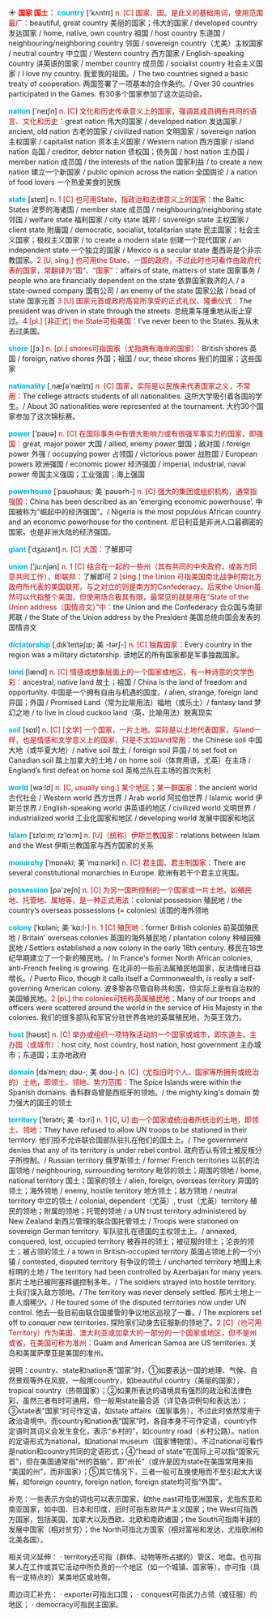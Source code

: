 ☀ <font color="red">**国家 国土：**</font>
<font color="sky blue">**country**</font> ['kʌntrɪ] 
<font color="#c00000">n. [C] 国家、国。是此义的基础用词，使用范围最广：</font>beautiful, great country 美丽的国家；伟大的国家 / developed country 发达国家 / home, native, own country 祖国 / host country 东道国 / neighbouring/neighboring country 邻国 / sovereign country（尤美）主权国家 / neutral country 中立国 / Western country 西方国家 / English-speaking country 讲英语的国家 / member country 成员国 / socialist country 社会主义国家 / I love my country. 我爱我的祖国。/ The two countries signed a basic treaty of cooperation. 两国签署了一项基本的合作条约。/ Over 30 countries participated in the Games. 有30多个国家参加了这次运动会。

<font color="sky blue">**nation**</font> ['neɪʃn] 
<font color="#c00000">n. [C] 文化和历史传承意义上的国家，强调其成员拥有共同的语言、文化和历史：</font>great nation 伟大的国家 / developed nation 发达国家 / ancient, old nation 古老的国家 / civilized nation 文明国家 / sovereign nation 主权国家 / capitalist nation 资本主义国家 / Western nation 西方国家 / island nation 岛国 / creditor, debtor nation 债权国；债务国 / host nation 主办国 / member nation 成员国 / the interests of the nation 国家利益 / to create a new nation 建立一个新国家 / public opinion across the nation 全国舆论 / a nation of food lovers 一个热爱美食的民族

<font color="sky blue">**state**</font> [steɪt] 
<font color="#c00000">n. 1 [C] 也可用State，指政治和法律意义上的国家：</font>the Baltic States 波罗的海诸国 / member state 成员国 / neighbouring/neighboring state 邻国 / welfare state 福利国家 / city state 城邦 / sovereign state 主权国家 / client state 附庸国 / democratic, socialist, totalitarian state 民主国家；社会主义国家；极权主义国家 / to create a modern state 创建一个现代国家 / an independent state 一个独立的国家 / Mexico is a secular state 墨西哥是个非宗教国家。<font color="#c00000">2 [U, sing.] 也可用the State，一国的政府，不过此时也可看作由政府代表的国家，常翻译为“国”、“国家”：</font>affairs of state, matters of state 国家事务 / people who are financially dependent on the state 依靠国家救济的人 / a state-owned company 国有公司 / an enemy of the state 国家公敌 / head of state 国家元首 <font color="#c00000">3 [U] 国家元首或政府高官所享受的正式礼仪、隆重仪式：</font>The president was driven in state through the streets. 总统乘车隆重地从街上穿过。<font color="#c00000">4 [pl.] [非正式] the State可指美国：</font>I’ve never been to the States. 我从未去过美国。

<font color="sky blue">**shore**</font> [ʃɔ:] 
<font color="#c00000">n. [pl.] shores可指国家（尤指拥有海岸的国家）：</font>British shores 英国 / foreign, native shores 外国；祖国 / our, these shores 我们的国家；这些国家

<font color="sky blue">**nationality**</font> [͵næʃə'nælɪtɪ] 
<font color="#c00000">n. [C] 国家，实际是以民族来代表国家之义，不常用：</font>The college attracts students of all nationalities. 这所大学吸引着各国的学生。/ About 30 nationalities were represented at the tournament. 大约30个国家参加了这次锦标赛。

<font color="sky blue">**power**</font> ['paʊə] 
<font color="#c00000">n. [C] 在国际事务中有很大影响力或有很强军事实力的国家，即强国：</font>great, major power 大国 / allied, enemy power 盟国；敌对国 / foreign power 外强 / occupying power 占领国 / victorious power 战胜国 / European powers 欧洲强国 / economic power 经济强国 / imperial, industrial, naval power 帝国主义强国；工业强国；海上强国
           
<font color="sky blue">**powerhouse**</font> [ˈpaʊəhaʊs; 美 ˈpaʊərh-]
<font color="#c00000">n. [C] 强大的集团或组织机构，通常指强国：</font>China has been described as an ‘emerging economic powerhouse’. 中国被称为“崛起中的经济强国”。/ Nigeria is the most populous African country and an economic powerhouse for the continent. 尼日利亚是非洲人口最稠密的国家，也是非洲大陆的经济强国。
           
<font color="sky blue">**giant**</font> [ˈdʒaɪənt]
<font color="#c00000">n. [C] 大国：</font>了解即可
 
<font color="sky blue">**union**</font> ['ju:njən] 
<font color="#c00000">n. 1 [C] 结合在一起的一些州（其有共同的中央政府，或各方同意共同工作），即联邦：</font>了解即可 <font color="#c00000">2 [sing.] the Union 可指美国南北战争时期北方政府所代表的美国联邦，与之对立的则是南方的Confederacy。后来the Union虽然可以代指整个美国，但使用场合极其有限，最常见的就是用在“State of the Union address（国情咨文）”中：</font>the Union and the Confederacy 合众国与南部邦联 / the State of the Union address by the President 美国总统向国会发表的国情咨文
           
<font color="sky blue">**dictatorship**</font> [ˌdɪkˈteɪtəʃɪp; 美 -tərʃ-]
<font color="#c00000">n. [C] 独裁国家：</font>Every country in the region was a military dictatorship. 该地区的所有国家都是军事独裁国家。

<font color="sky blue">**land**</font> [lænd] 
<font color="#c00000">n. [C] 情感或想象层面上的一个国家或地区，有一种诗意的文学色彩：</font>ancestral, native land 故土；祖国 / China is the land of freedom and opportunity. 中国是一个拥有自由与机遇的国度。/ alien, strange, foreign land 异国；外国 / Promised Land（常为比喻用法）福地（或乐土）/ fantasy land 梦幻之地 / to live in cloud cuckoo land（英，比喻用法）脱离现实

<font color="sky blue">**soil**</font> [sɒɪl] 
<font color="#c00000">n. [C] [文学] 一个国家，一片土地。实际是以土地代表国家，与land一样，也是情感和文学意义上的国家，只是不太如land常用：</font>the Chinese soil 中国大地（或华夏大地）/ native soil 故土 / foreign soil 异国 / to set foot on Canadian soil 踏上加拿大的土地 / on home soil（体育用语，尤英）在主场 / England’s first defeat on home soil 英格兰队在主场的首次失利

<font color="sky blue">**world**</font> [wə:ld] 
<font color="#c00000">n. [C, usually sing.] 某个地区；某一群国家：</font>the ancient world 古代社会 / Western world 西方世界 / Arab world 阿拉伯世界 / Islamic world 伊斯兰世界 / English-speaking world 讲英语的地区 / civilized world 文明世界 / industrialized world 工业化国家和地区 / developing world 发展中国家和地区
           
<font color="sky blue">**Islam**</font> [ˈɪzlɑ:m; ɪzˈlɑ:m]
<font color="#c00000">n. [U]（统称）伊斯兰教国家：</font>relations between Islam and the West 伊斯兰教国家与西方国家的关系
          
<font color="sky blue">**monarchy**</font> [ˈmɒnəki; 美 ˈmɑ:nərki]
<font color="#c00000">n. [C] 君主国、君主制国家：</font>There are several constitutional monarchies in Europe. 欧洲有若干个君主立宪国。

<font color="sky blue">**possession**</font> [pə'zeʃn] 
<font color="#c00000">n. [C] 为另一国所控制的一个国家或一片土地，如殖民地、托管地、属地等，是一种正式用法：</font>colonial possession 殖民地 / the country’s overseas possessions (= colonies) 该国的海外领地
           
<font color="sky blue">**colony**</font> [ˈkɒləni; 美 ˈkɑ:l-]
<font color="#c00000">n. 1 [C] 殖民地：</font>former British colonies 前英国殖民地 / Britain' overseas colonies 英国的海外殖民地 / plantation colony 种植园殖民地 / Settlers established a new colony in the early 18th century. 移民在18世纪早期建立了一个新的殖民地。/ In France's former North African colonies, anti-French feeling is growing. 在北非的一些前法属殖民地国家，反法情绪日益增长。/ Puerto Rico, though it calls itself a Commonwealth, is really a self-governing American colony. 波多黎各尽管自称共和国，但实际上是有自治权的美国殖民地。<font color="#c00000">2 [pl.] the colonies可统称英属殖民地：</font>Many of our troops and officers were scattered around the world in the service of His Majesty in the colonies. 我们的很多部队和军官分驻世界各地的英属殖民地，为英王效力。

<font color="sky blue">**host**</font> [həʊst] 
<font color="#c00000">n. [C] 举办或组织一项特殊活动的一个国家或城市，即东道主，主办国（或城市）：</font>host city, host country, host nation, host government 主办城市；东道国；主办地政府
           
<font color="sky blue">**domain**</font> [dəˈmeɪn; dəʊ-; 美 doʊ-]
<font color="#c00000">n. [C]（尤指旧时个人、国家等所拥有或统治的）土地，即领土、领地、势力范围：</font>The Spice Islands were within the Spanish domains. 香料群岛曾是西班牙的领地。/ the mighty king's domain 势力强大的国王的领土
           
<font color="sky blue">**territory**</font> [ˈterətri; 美 -tɔ:ri]
<font color="#c00000">n. 1 [C, U] 由一个国家或统治者所统治的土地，即领土、领地：</font>They have refused to allow UN troops to be stationed in their territory. 他们拒不允许联合国部队驻扎在他们的国土上。/ The government denies that any of its territory is under rebel control. 政府否认有领土被反叛分子所控制。/ Russian territory 俄罗斯领土 / former French territories 以前的法国领地 / neighbouring, surrounding territory 毗邻的领土；周围的领地 / home, national territory 国土；国家的领土 / alien, foreign, overseas territory 异国的领土；海外领地 / enemy, hostile territory 地方领土；敌方领地 / neutral territory 中立的领土 / colonial, dependent（尤英）, trust（尤英）territory 殖民的领地；附属的领地；托管的领地 / a UN trust territory administered by New Zealand 新西兰管理的联合国托管领土 / Troops were stationed on sovereign German territory. 军队驻扎在德国的主权领土上。/ annexed, conquered, lost, occupied territory 被吞并的领土；被征服的领土；沦丧的领土；被占领的领土 / a town in British-occupied territory 英国占领地上的一个小镇 / contested, disputed territory 有争议的领土 / uncharted territory 地图上未标明的土地 / The territory had been controlled by Azerbaijan for many years. 那片土地已被阿塞拜疆控制多年。/ The soldiers strayed into hostile territory. 士兵们误入敌方领地。/ The territory was never densely settled. 那片土地上一直人烟稀少。/ He toured some of the disputed territories now under UN control. 他去一些目前由联合国接管的争议地区巡视了一番。/ The explorers set off to conquer new territories. 探险家们动身去征服新的领地了。<font color="#c00000">2 [C]（也可用Territory）作为美国、澳大利亚或加拿大的一部分的一个国家或地区，但不是州或省，在美国可称为准州：</font>Guam and American Samoa are US territories. 关岛和美属萨摩亚是美国的准州。

说明：country、state和nation表“国家”时，①如要表达一国的地理、气候、自然景观等外在风貌，一般用country，如beautiful country（美丽的国家），tropical country（热带国家）；②如果所表达的语境具有强烈的政治和法律色彩，虽然三者有时可通用，但一般用state最合适（详见各词例句和表达法）；③state表“国家”时可作定语，如state affairs（国家事务），不过此时依然常用于政治语境中。而country和nation表“国家”时，各自本身不可作定语，country作定语时其词义会发生变化，表示“乡村的”，如country road（乡村公路）。nation的定语形式为national，如national museum（国家博物馆）。不过national可看作是nation和country共同的定语形式；④“head of state”在国际上可以指“国家元首”，但在美国通常指“州的首脑”，即“州长”（或许是因为state在美国常用来指 “美国的州”，而非国家）；⑤其它情况下，三者一般可互换使用而不至引起太大误解，如foreign country, foreign nation, foreign state均可指“外国”。

补充：一些表示方向的词也可以表示国家，如the east可指亚洲国家，尤指东亚和南亚国家，如中国、日本和印度，旧时可指东欧共产主义国家；the West可指西方国家，包括美国、加拿大以及西欧、北欧和南欧诸国；the South可指南半球的发展中国家（相对贫穷）；the North可指北方国家（相对富裕和发达，尤指欧洲和北美各国）。

相关词义延伸：
· territory还可指（群体、动物等所占据的）管区、地盘。也可指某人在工作或其它活动中所负责的一个地区（如一个城镇、国家等）。亦可指（具有一定特点的）某类地区或地带。
           
周边词汇补充：
· exporter可指出口国；
· conquest可指武力占领（或征服）的地区；
· democracy可指民主国家。


